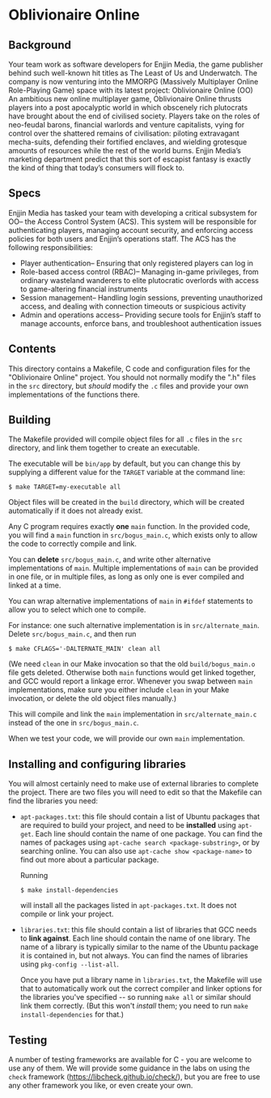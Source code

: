 # Oblivionaire Online

## Background
Your team work as software developers for Enjjin Media, the game publisher behind such well-known hit titles as The Least of Us and Underwatch. The company is now venturing into the MMORPG (Massively Multiplayer Online Role-Playing Game) space with its latest project: Oblivionaire Online (OO) An ambitious new online multiplayer game, Oblivionaire Online thrusts players into a post apocalyptic world in which obscenely rich plutocrats have brought about the end of civilised society. Players take on the roles of neo-feudal barons, financial warlords and venture capitalists, vying for control over the shattered remains of civilisation: piloting extravagant mecha-suits, defending their fortified enclaves, and wielding grotesque amounts of resources while the rest of the world burns. Enjjin Media’s marketing department predict that this sort of escapist fantasy is exactly the kind of thing that today’s consumers will flock to.

## Specs
Enjjin Media has tasked your team with developing a critical subsystem for OO– the Access Control System (ACS). This system will be responsible for authenticating players, managing account security, and enforcing access policies for both users and Enjjin’s operations staff.
The ACS has the following responsibilities:
- Player authentication– Ensuring that only registered players can log in
- Role-based access control (RBAC)– Managing in-game privileges, from ordinary wasteland wanderers to elite plutocratic overlords with access to game-altering financial instruments
- Session management– Handling login sessions, preventing unauthorized access, and dealing with connection timeouts or suspicious activity
- Admin and operations access– Providing secure tools for Enjjin’s staff to manage accounts, enforce bans, and troubleshoot authentication issues

## Contents

This directory contains a Makefile, C code and configuration files for the "Oblivionaire Online" project.
You should not normally modify the ".h" files in the `src` directory, but _should_ modify the `.c` files
and provide your own implementations of the functions there.

## Building

The Makefile provided will compile object files for all `.c` files
in the `src` directory, and link them together to create an
executable.

The executable will be `bin/app` by default, but you can change this by supplying
a different value for the `TARGET` variable at the command line:

```
$ make TARGET=my-executable all
```

Object files will be created in the `build` directory, which will be created
automatically if it does not already exist.

Any C program requires exactly **one** `main` function. In the provided
code, you will find a `main` function in `src/bogus_main.c`, which
exists only to allow the code to correctly compile and link.

You can **delete** `src/bogus_main.c`, and write other alternative implementations of
`main`. Multiple implementations of `main` can be provided in one file, or in multiple
files, as long as only one is ever compiled and linked at a time.

You can wrap alternative implementations of `main` in `#ifdef` statements to allow you to
select which one to compile.

For instance: one such alternative implementation is in `src/alternate_main`. Delete
`src/bogus_main.c`, and then run

```
$ make CFLAGS='-DALTERNATE_MAIN' clean all
```

(We need `clean` in our Make invocation so that the old `build/bogus_main.o` file gets
deleted. Otherwise both `main` functions would get linked together, and GCC would report
a linkage error. Whenever you swap between `main` implementations, make sure you either
include `clean` in your Make invocation, or delete the old object files manually.)

This will compile and link the `main` implementation in `src/alternate_main.c`
instead of the one in `src/bogus_main.c`.

When we test your code, we will provide our own `main` implementation.

## Installing and configuring libraries

You will almost certainly need to make use of external libraries to complete the project.
There are two files you will need to edit so that the Makefile can find the libraries you
need:

- `apt-packages.txt`: this file should contain a list of Ubuntu packages that are required
  to build your project, and need to be **installed** using `apt-get`. Each line should
  contain the name of one package. You can find the names of packages using `apt-cache search
  <package-substring>`, or by searching online. You can also use `apt-cache show
  <package-name>` to find out more about a particular package.

  Running

  ```
  $ make install-dependencies
  ```

  will install all the packages listed in `apt-packages.txt`. It does not compile or link
  your project.

- `libraries.txt`: this file should contain a list of libraries that GCC needs to **link
  against**. Each line should contain the name of one library. The name of a library is
  typically similar to the name of the Ubuntu package it is contained in, but not always. You
  can find the names of libraries using `pkg-config --list-all`.

  Once you have put a library name in `libraries.txt`, the Makefile will use that to
  automatically work out the correct compiler and linker
  options for the libraries you've specified -- so running `make all` or similar
  should link them correctly.
  (But this won't *install* them; you need to run `make install-dependencies` for that.)


## Testing

A number of testing frameworks are available for C - you are welcome
to use any of them.  We will provide some guidance in the labs on using the `check` framework
(<https://libcheck.github.io/check/>), but you are free to use any other framework you like,
or even create your own.

<!--
  vim: tw=92 :
-->
